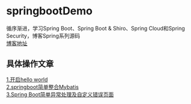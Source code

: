 # springbootDemo
循序渐进，学习Spring Boot、Spring Boot &amp; Shiro、Spring Cloud和Spring Security，博客Spring系列源码  
[博客地址](https://blog.csdn.net/weixin_43647224)  
## 具体操作文章  
[1.开启hello world](https://blog.csdn.net/weixin_43647224/article/details/84816192)  
[2.springboot简单整合Mybatis](https://blog.csdn.net/weixin_43647224/article/details/84846248)  
[3.Spring Boot简单异常处理及自定义错误页面](https://blog.csdn.net/weixin_43647224/article/details/84869731)
